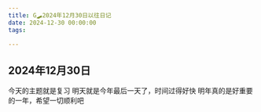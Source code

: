 ```yaml
---
title: G🛹2024年12月30日以往日记
date: 2024-12-30 00:00:00
tags:

---
```


## 2024年12月30日
今天的主题就是复习
明天就是今年最后一天了，时间过得好快
明年真的是好重要的一年，希望一切顺利吧